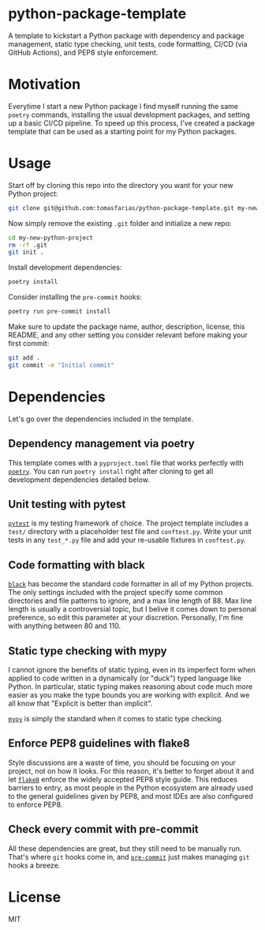 # python-package-template

A template to kickstart a Python package with dependency and package management, static type checking, unit tests, code formatting, CI/CD (via GitHub Actions), and PEP8 style enforcement.

# Motivation

Everytime I start a new Python package I find myself running the same `poetry` commands, installing the usual development packages, and setting up a basic CI/CD pipeline. To speed up this process, I've created a package template that can be used as a starting point for my Python packages.

# Usage

Start off by cloning this repo into the directory you want for your new Python project:

```sh
git clone git@github.com:tomasfarias/python-package-template.git my-new-python-project
```

Now simply remove the existing `.git` folder and initialize a new repo:

```sh
cd my-new-python-project
rm -rf .git
git init .
```

Install development dependencies:

```sh
poetry install
```

Consider installing the `pre-commit` hooks:

```sh
poetry run pre-commit install
```

Make sure to update the package name, author, description, license, this README, and any other setting you consider relevant before making your first commit:

```sh
git add .
git commit -m "Initial commit"
```

# Dependencies

Let's go over the dependencies included in the template.

## Dependency management via poetry

This template comes with a `pyproject.toml` file that works perfectly with [`poetry`](https://python-poetry.org/). You can run `poetry install` right after cloning to get all development dependencies detailed below.

## Unit testing with pytest

[`pytest`](https://docs.pytest.org/en/latest/) is my testing framework of choice. The project template includes a `test/` directory with a placeholder test file and `conftest.py`. Write your unit tests in any `test_*.py` file and add your re-usable fixtures in `conftest.py`.

## Code formatting with black

[`black`](https://github.com/psf/black) has become the standard code formatter in all of my Python projects. The only settings included with the project specify some common directories and file patterns to ignore, and a max line length of 88. Max line length is usually a controversial topic, but I belive it comes down to personal preference, so edit this parameter at your discretion. Personally, I'm fine with anything between 80 and 110.

## Static type checking with mypy

I cannot ignore the benefits of static typing, even in its imperfect form when applied to code written in a dynamically (or "duck") typed language like Python. In particular, static typing makes reasoning about code much more easier as you make the type bounds you are working with explicit. And we all know that "Explicit is better than implicit".

[`mypy`](http://mypy-lang.org/) is simply the standard when it comes to static type checking.

## Enforce PEP8 guidelines with flake8

Style discussions are a waste of time, you should be focusing on your project, not on how it looks. For this reason, it's better to forget about it and let [`flake8`](https://flake8.pycqa.org/en/latest/) enforce the widely accepted PEP8 style guide. This reduces barriers to entry, as most people in the Python ecosystem are already used to the general guidelines given by PEP8, and most IDEs are also configured to enforce PEP8.

## Check every commit with pre-commit

All these dependencies are great, but they still need to be manually run. That's where `git` hooks come in, and [`pre-commit`](https://pre-commit.com/) just makes managing `git` hooks a breeze.

# License

MIT
